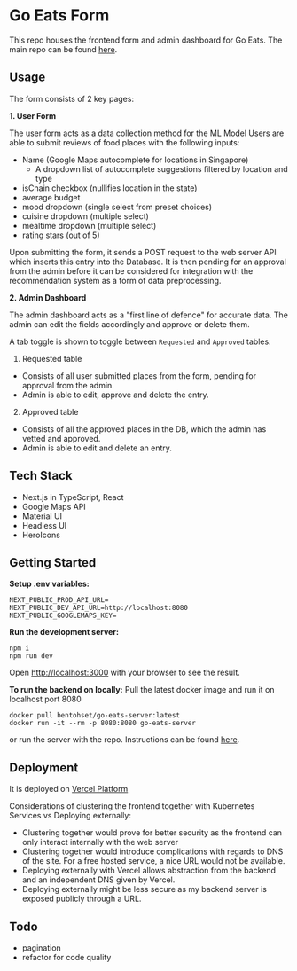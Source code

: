 # Go Eats Form
This repo houses the frontend form and admin dashboard for Go Eats. The main repo can be found [here](https://github.com/bentohset/go-eats).

## Usage
The form consists of 2 key pages:

**1. User Form**

The user form acts as a data collection method for the ML Model
Users are able to submit reviews of food places with the following inputs:
- Name (Google Maps autocomplete for locations in Singapore)
    - A dropdown list of autocomplete suggestions filtered by location and type
- isChain checkbox (nullifies location in the state)
- average budget
- mood dropdown (single select from preset choices)
- cuisine dropdown (multiple select)
- mealtime dropdown (multiple select)
- rating stars (out of 5)

Upon submitting the form, it sends a POST request to the web server API which inserts this entry into the Database. It is then pending for an approval from the admin before it can be considered for integration with the recommendation system as a form of data preprocessing.

**2. Admin Dashboard**

The admin dashboard acts as a "first line of defence" for accurate data. The admin can edit the fields accordingly and approve or delete them.

A tab toggle is shown to toggle between `Requested` and `Approved` tables:
1. Requested table
- Consists of all user submitted places from the form, pending for approval from the admin.
- Admin is able to edit, approve and delete the entry.

2. Approved table
- Consists of all the approved places in the DB, which the admin has vetted and approved.
- Admin is able to edit and delete an entry.


## Tech Stack
- Next.js in TypeScript, React
- Google Maps API
- Material UI
- Headless UI
- HeroIcons

## Getting Started
**Setup .env variables:**
```
NEXT_PUBLIC_PROD_API_URL=
NEXT_PUBLIC_DEV_API_URL=http://localhost:8080
NEXT_PUBLIC_GOOGLEMAPS_KEY=
```

**Run the development server:**
```
npm i
npm run dev

```
Open [http://localhost:3000](http://localhost:3000) with your browser to see the result.

**To run the backend on locally:**
Pull the latest docker image and run it on localhost port 8080
```
docker pull bentohset/go-eats-server:latest
docker run -it --rm -p 8080:8080 go-eats-server
```

or run the server with the repo. Instructions can be found [here](https://github.com/bentohset/go-eats-server).


## Deployment
It is deployed on [Vercel Platform](https://vercel.com/new?utm_medium=default-template&filter=next.js&utm_source=create-next-app&utm_campaign=create-next-app-readme)

Considerations of clustering the frontend together with Kubernetes Services vs Deploying externally:
- Clustering together would prove for better security as the frontend can only interact internally with the web server
- Clustering together would introduce complications with regards to DNS of the site. For a free hosted service, a nice URL would not be available.
- Deploying externally with Vercel allows abstraction from the backend and an independent DNS given by Vercel.
- Deploying externally might be less secure as my backend server is exposed publicly through a URL.

## Todo
- pagination
- refactor for code quality